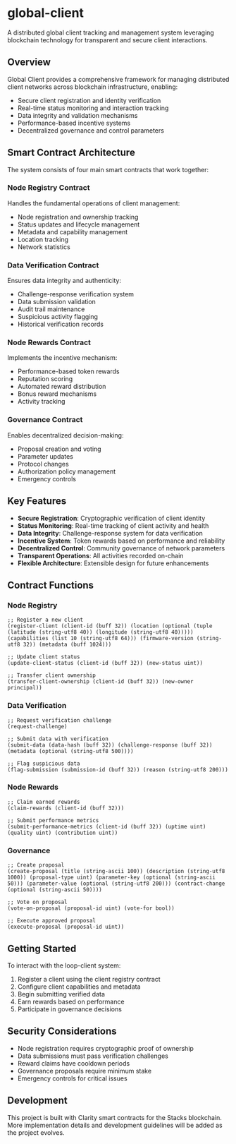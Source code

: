 # global-client

A distributed global client tracking and management system leveraging blockchain technology for transparent and secure client interactions.

## Overview

Global Client provides a comprehensive framework for managing distributed client networks across blockchain infrastructure, enabling:

- Secure client registration and identity verification
- Real-time status monitoring and interaction tracking
- Data integrity and validation mechanisms
- Performance-based incentive systems
- Decentralized governance and control parameters

## Smart Contract Architecture

The system consists of four main smart contracts that work together:

### Node Registry Contract
Handles the fundamental operations of client management:
- Node registration and ownership tracking
- Status updates and lifecycle management
- Metadata and capability management
- Location tracking
- Network statistics

### Data Verification Contract
Ensures data integrity and authenticity:
- Challenge-response verification system
- Data submission validation
- Audit trail maintenance
- Suspicious activity flagging
- Historical verification records

### Node Rewards Contract
Implements the incentive mechanism:
- Performance-based token rewards
- Reputation scoring
- Automated reward distribution
- Bonus reward mechanisms
- Activity tracking

### Governance Contract
Enables decentralized decision-making:
- Proposal creation and voting
- Parameter updates
- Protocol changes
- Authorization policy management
- Emergency controls

## Key Features

- **Secure Registration**: Cryptographic verification of client identity
- **Status Monitoring**: Real-time tracking of client activity and health
- **Data Integrity**: Challenge-response system for data verification
- **Incentive System**: Token rewards based on performance and reliability
- **Decentralized Control**: Community governance of network parameters
- **Transparent Operations**: All activities recorded on-chain
- **Flexible Architecture**: Extensible design for future enhancements

## Contract Functions

### Node Registry

```clarity
;; Register a new client
(register-client (client-id (buff 32)) (location (optional (tuple (latitude (string-utf8 40)) (longitude (string-utf8 40))))) (capabilities (list 10 (string-utf8 64))) (firmware-version (string-utf8 32)) (metadata (buff 1024)))

;; Update client status
(update-client-status (client-id (buff 32)) (new-status uint))

;; Transfer client ownership
(transfer-client-ownership (client-id (buff 32)) (new-owner principal))
```

### Data Verification

```clarity
;; Request verification challenge
(request-challenge)

;; Submit data with verification
(submit-data (data-hash (buff 32)) (challenge-response (buff 32)) (metadata (optional (string-utf8 500))))

;; Flag suspicious data
(flag-submission (submission-id (buff 32)) (reason (string-utf8 200)))
```

### Node Rewards

```clarity
;; Claim earned rewards
(claim-rewards (client-id (buff 32)))

;; Submit performance metrics
(submit-performance-metrics (client-id (buff 32)) (uptime uint) (quality uint) (contribution uint))
```

### Governance

```clarity
;; Create proposal
(create-proposal (title (string-ascii 100)) (description (string-utf8 1000)) (proposal-type uint) (parameter-key (optional (string-ascii 50))) (parameter-value (optional (string-utf8 200))) (contract-change (optional (string-ascii 50))))

;; Vote on proposal
(vote-on-proposal (proposal-id uint) (vote-for bool))

;; Execute approved proposal
(execute-proposal (proposal-id uint))
```

## Getting Started

To interact with the loop-client system:

1. Register a client using the client registry contract
2. Configure client capabilities and metadata
3. Begin submitting verified data
4. Earn rewards based on performance
5. Participate in governance decisions

## Security Considerations

- Node registration requires cryptographic proof of ownership
- Data submissions must pass verification challenges
- Reward claims have cooldown periods
- Governance proposals require minimum stake
- Emergency controls for critical issues

## Development

This project is built with Clarity smart contracts for the Stacks blockchain. More implementation details and development guidelines will be added as the project evolves.